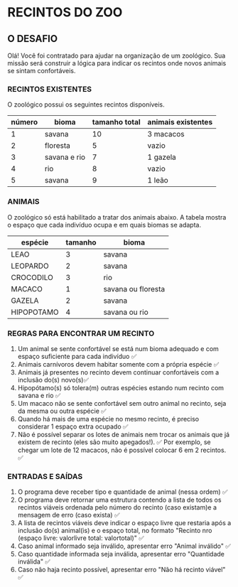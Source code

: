 # RECINTOS DO ZOO


## O DESAFIO
Olá! Você foi contratado para ajudar na organização de um zoológico.
Sua missão será construir a lógica para indicar os recintos onde novos animais se sintam confortáveis.

### RECINTOS EXISTENTES

 O zoológico possui os seguintes recintos disponíveis.

  | número    | bioma             | tamanho total |  animais existentes |
  |-----------|-------------------|---------------|---------------------|
  | 1         | savana            |   10          |   3 macacos         |
  | 2         | floresta          |    5          |   vazio             |
  | 3         | savana e rio      |    7          |  1 gazela           |
  | 4         | rio               |    8          |   vazio             |
  | 5         | savana            |    9          |  1 leão             |

### ANIMAIS

 O zoológico só está habilitado a tratar dos animais abaixo.
 A tabela mostra o espaço que cada indivíduo ocupa e em quais biomas se adapta.

  | espécie    | tamanho | bioma                |
  |------------|---------|----------------------|
  | LEAO       |   3     |  savana              |
  | LEOPARDO   |   2     |  savana              |
  | CROCODILO  |   3     |  rio                 |
  | MACACO     |   1     |  savana ou floresta  |
  | GAZELA     |   2     |  savana              |
  | HIPOPOTAMO |   4     |  savana ou rio       |

### REGRAS PARA ENCONTRAR UM RECINTO

1) Um animal se sente confortável se está num bioma adequado e com espaço suficiente para cada indivíduo ✅
2) Animais carnívoros devem habitar somente com a própria espécie ✅
3) Animais já presentes no recinto devem continuar confortáveis com a inclusão do(s) novo(s)✅
4) Hipopótamo(s) só tolera(m) outras espécies estando num recinto com savana e rio ✅
5) Um macaco não se sente confortável sem outro animal no recinto, seja da mesma ou outra espécie ✅
6) Quando há mais de uma espécie no mesmo recinto, é preciso considerar 1 espaço extra ocupado ✅
7) Não é possível separar os lotes de animais nem trocar os animais que já existem de recinto (eles são muito apegados!). ✅
Por exemplo, se chegar um lote de 12 macacos, não é possível colocar 6 em 2 recintos. ✅

### ENTRADAS E SAÍDAS

1) O programa deve receber tipo e quantidade de animal (nessa ordem) ✅
2) O programa deve retornar uma estrutura contendo a lista de todos os recintos viáveis ordenada pelo número do recinto (caso existam)e a mensagem de erro (caso exista) ✅
3) A lista de recintos viáveis deve indicar o espaço livre que restaria após a inclusão do(s) animal(is) e o espaço total, no formato "Recinto nro (espaço livre: valorlivre total: valortotal)" ✅
4) Caso animal informado seja inválido, apresentar erro "Animal inválido" ✅
5) Caso quantidade informada seja inválida, apresentar erro "Quantidade inválida" ✅
6) Caso não haja recinto possível, apresentar erro "Não há recinto viável" ✅